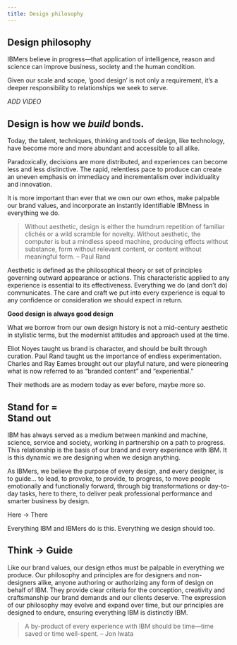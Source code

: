 ```yaml
---
title: Design philosophy
---
```


<grid background="white">

<column lg="12" offset_lg="2">

## Design philosophy

IBMers believe in progress—that application of intelligence, reason and science can improve business, society and the human condition.

Given our scale and scope, ‘good design’ is not only a requirement, it’s a deeper responsibility to relationships we seek to serve.

*ADD VIDEO*

</column>
<column lg="8" offset_lg="2">

## Design is how we _build_ bonds.

Today, the talent, techniques, thinking and tools of design, like technology, have become more and more abundant and accessible to all alike.

Paradoxically, decisions are more distributed, and experiences can become less and less distinctive. The rapid, relentless pace to produce can create an uneven emphasis on immediacy and incrementalism over individuality and innovation.

It is more important than ever that we own our own ethos, make palpable our brand values, and incorporate an instantly identifiable IBMness in everything we do.

> Without aesthetic, design is either the humdrum repetition of familiar clichés or a wild scramble for novelty. Without aesthetic, the computer is but a mindless speed machine, producing effects without substance, form without relevant content, or content without meaningful form.
> – Paul Rand

Aesthetic is defined as the philosophical theory or set of principles governing outward appearance or actions. This characteristic applied to any experience is essential to its effectiveness. Everything we do (and don’t do) communicates. The care and craft we put into every experience is equal to any confidence or consideration we should expect in return.

</column>

<column lg="4">

**Good design is always good design**

What we borrow from our own design history is not a mid-century aesthetic in stylistic terms, but the modernist attitudes and approach used at the time.

Eliot Noyes taught us brand is character, and should be built through curation. Paul Rand taught us the importance of endless experimentation. Charles and Ray Eames brought out our playful nature, and were pioneering what is now referred to as “branded content” and “experiential.”

Their methods are as modern today as ever before, maybe more so.

</column>

<column offset_lg="2">

## Stand for = <br> Stand out

</column>

<column lg="8" offset_lg="2">

IBM has always served as a medium between mankind and machine, science, service and society, working in partnership on a path to progress. This relationship is the basis of our brand and every experience with IBM. It is this dynamic we are designing when we design anything.

As IBMers, we believe the purpose of every design, and every designer, is to guide… to lead, to provoke, to provide, to progress, to move people emotionally and functionally forward, through big transformations or day-to-day tasks, here to there, to deliver peak professional performance and smarter business by design.

</column>

<column lg="4">

Here → There

Everything IBM and IBMers do is this. Everything we design should too.

</column>

<column offset_lg="2" lg="12">

## Think → Guide

</column>

<column lg="8" offset_lg="2">

Like our brand values, our design ethos must be palpable in everything we produce. Our philosophy and principles are for designers and non-designers alike, anyone authoring or authorizing any form of design on behalf of IBM. They provide clear criteria for the conception, creativity and craftsmanship our brand demands and our clients deserve. The expression of our philosophy may evolve and expand over time, but our principles are designed to endure, ensuring everything IBM is distinctly IBM.

</column>

<column lg="4">

> A by-product of every experience with IBM should be time—time saved or time well-spent.
> – Jon Iwata

</column>
</grid>